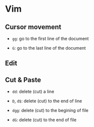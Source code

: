 # Vim

## Cursor movement

- `gg`: go to the first line of the document

- `G`: go to the last line of the document


## Edit


## Cut & Paste

- `dd`: delete (cut) a line

- `D`, `d$`: delete (cut) to the end of line

- `dgg`: delete (cut) to the begining of file

- `dG`: delete (cut) to the end of file

